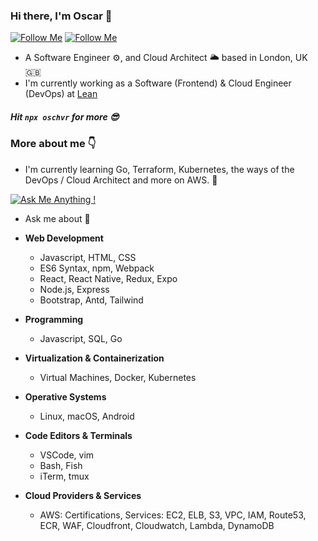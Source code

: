 ### Hi there, I'm Oscar 👋

[![Follow Me](https://img.shields.io/twitter/follow/oschvr?style=social)](https://twitter.com/oschvr)  [![Follow Me](https://img.shields.io/github/followers/oschvr?style=social)](https://github.com/oschvr) 

- A Software Engineer ⚙️, and Cloud Architect 🌥 based in London, UK 🇬🇧
- I'm currently working as a Software (Frontend) & Cloud Engineer (DevOps) at [Lean](https://leantech.me)

#####  Hit `npx oschvr` for more 😎
 
### More about me 👇

- I'm currently learning Go, Terraform, Kubernetes, the ways of the DevOps / Cloud Architect and more on AWS. 🌱 

[![Ask Me Anything !](https://img.shields.io/badge/Ask%20me-anything-1abc9c.svg)](https://gitHub.com/oschvr/ama)

- Ask me about 🤔 

- **Web Development**
	- Javascript, HTML, CSS
	- ES6 Syntax, npm, Webpack
	- React, React Native, Redux, Expo
	- Node.js, Express 
	- Bootstrap, Antd, Tailwind

- **Programming**
	- Javascript, SQL, Go
	
- **Virtualization & Containerization**
	- Virtual Machines, Docker, Kubernetes

- **Operative Systems**
	- Linux, macOS, Android
	
- **Code Editors & Terminals**
	- VSCode, vim
	- Bash, Fish
	- iTerm, tmux
	
- **Cloud Providers & Services**
	- AWS: Certifications, Services: EC2, ELB, S3, VPC, IAM, Route53, ECR, WAF, Cloudfront, Cloudwatch, Lambda, DynamoDB


